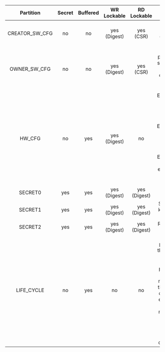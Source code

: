 <!--
DO NOT EDIT THIS FILE DIRECTLY.
It has been generated with ./util/design/gen-otp-mmap.py
-->

|   Partition    |  Secret  |  Buffered  |  WR Lockable  |  RD Lockable  |                                                                                                                                                                                                                                                                    Description                                                                                                                                                                                                                                                                     |
|:--------------:|:--------:|:----------:|:-------------:|:-------------:|:--------------------------------------------------------------------------------------------------------------------------------------------------------------------------------------------------------------------------------------------------------------------------------------------------------------------------------------------------------------------------------------------------------------------------------------------------------------------------------------------------------------------------------------------------:|
| CREATOR_SW_CFG |    no    |     no     | yes (Digest)  |   yes (CSR)   |                                                                                                                                                                                                                     Software configuration partition for device-specific calibration data (Clock, LDO, RNG, device identity).                                                                                                                                                                                                                      |
|  OWNER_SW_CFG  |    no    |     no     | yes (Digest)  |   yes (CSR)   |                                                                                                                                                                           Software configuration partition for data that changes software behavior, specifically in the ROM. E.g., enabling defensive features in ROM or selecting failure modes if verification fails.                                                                                                                                                                            |
|     HW_CFG     |    no    |    yes     | yes (Digest)  |      no       |                                                                                      EN_SRAM_IFETCH: TODO: add EN_CSRNG_SW_APP_READ: This input efuse is used to enable access to the NIST internal state per instance. EN_ENTROPY_SRC_FW_READ: This input efuse is used to enable access to the ENTROPY_DATA register directly. EN_ENTROPY_SRC_FW_OVER: This input efuse is used to enable access to the firmware override FIFO and other related functions.                                                                                      |
|    SECRET0     |   yes    |    yes     | yes (Digest)  | yes (Digest)  |                                                                                                                                                                                                                                                                Test unlock tokens.                                                                                                                                                                                                                                                                 |
|    SECRET1     |   yes    |    yes     | yes (Digest)  | yes (Digest)  |                                                                                                                                                                                                                                      SRAM and FLASH scrambling key roots used for scrambling key derivation.                                                                                                                                                                                                                                       |
|    SECRET2     |   yes    |    yes     | yes (Digest)  | yes (Digest)  |                                                                                                                                                                                                                                                       RMA unlock token and creator root key.                                                                                                                                                                                                                                                       |
|   LIFE_CYCLE   |    no    |    yes     |      no       |      no       | Life-cycle related bits. This partition cannot be locked as the life cycle state needs to be able to advance to RMA in-field. Note that while this partition is not marked secret (i.e. it is not scrambled) it is not readable nor writeable via the DAI. Only the LC controller can access this partition, and even via the LC controller it is not possible to read the raw manufacturing life cycle state in encoded form, since that encoding is considered a netlist secret. The LC controller only exposes a decoded version of this state. |